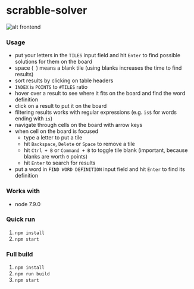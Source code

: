 # scrabble-solver

![alt frontend](https://raw.githubusercontent.com/kamilmielnik/scrabble-solver/master/screenshot.png)

### Usage
- put your letters in the `TILES` input field and hit `Enter` to find possible solutions for them on the board
- space (` `) means a blank tile (using blanks increases the time to find results)
- sort results by clicking on table headers
- `INDEX` is `POINTS` to `#TILES` ratio
- hover over a result to see where it fits on the board and find the word definition
- click on a result to put it on the board
- filtering results works with regular expressions (e.g. `is$` for words ending with `is`)
- navigate through cells on the board with arrow keys
- when cell on the board is focused
  - type a letter to put a tile
  - hit `Backspace`, `Delete` or `Space` to remove a tile
  - hit `Ctrl + B` or `Command + B` to toggle tile blank (important, because blanks are worth `0` points)
  - hit `Enter` to search for results
- put a word in `FIND WORD DEFINITION` input field and hit `Enter` to find its definition

### Works with
- node 7.9.0

### Quick run
1. `npm install`
2. `npm start`

### Full build
1. `npm install`
2. `npm run build`
3. `npm start`

